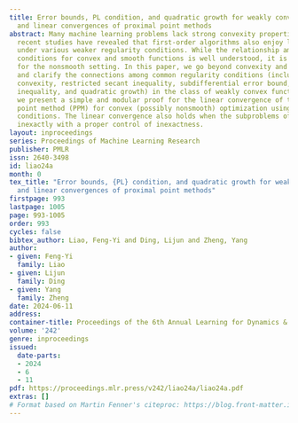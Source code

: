 ```yaml
---
title: Error bounds, PL condition, and quadratic growth for weakly convex functions,
  and linear convergences of proximal point methods
abstract: Many machine learning problems lack strong convexity properties. Fortunately,
  recent studies have revealed that first-order algorithms also enjoy linear convergences
  under various weaker regularity conditions. While the relationship among different
  conditions for convex and smooth functions is well understood, it is not the case
  for the nonsmooth setting. In this paper, we go beyond convexity and smoothness,
  and clarify the connections among common regularity conditions (including strong
  convexity, restricted secant inequality, subdifferential error bound, Polyak-{Ł}ojasiewic
  inequality, and quadratic growth) in the class of weakly convex functions. In addition,
  we present a simple and modular proof for the linear convergence of the proximal
  point method (PPM) for convex (possibly nonsmooth) optimization using these regularity
  conditions. The linear convergence also holds when the subproblems of PPM are solved
  inexactly with a proper control of inexactness.
layout: inproceedings
series: Proceedings of Machine Learning Research
publisher: PMLR
issn: 2640-3498
id: liao24a
month: 0
tex_title: "Error bounds, {PL} condition, and quadratic growth for weakly convex functions,
  and linear convergences of proximal point methods"
firstpage: 993
lastpage: 1005
page: 993-1005
order: 993
cycles: false
bibtex_author: Liao, Feng-Yi and Ding, Lijun and Zheng, Yang
author:
- given: Feng-Yi
  family: Liao
- given: Lijun
  family: Ding
- given: Yang
  family: Zheng
date: 2024-06-11
address:
container-title: Proceedings of the 6th Annual Learning for Dynamics & Control Conference
volume: '242'
genre: inproceedings
issued:
  date-parts:
  - 2024
  - 6
  - 11
pdf: https://proceedings.mlr.press/v242/liao24a/liao24a.pdf
extras: []
# Format based on Martin Fenner's citeproc: https://blog.front-matter.io/posts/citeproc-yaml-for-bibliographies/
---
```

